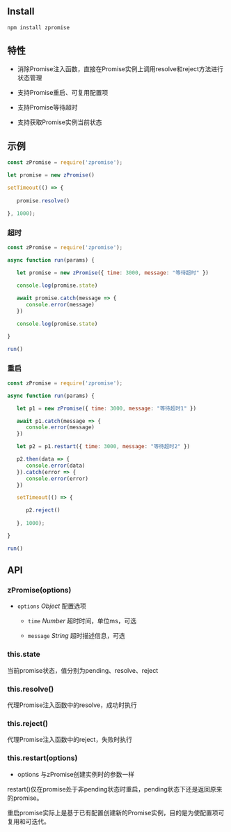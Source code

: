 <!-- Promise简化包装器，用于增强已有ES6 Promise的易用性 -->

## Install

```
npm install zpromise
```

## 特性

* 消除Promise注入函数，直接在Promise实例上调用resolve和reject方法进行状态管理

* 支持Promise重启、可复用配置项

* 支持Promise等待超时

* 支持获取Promise实例当前状态

## 示例

```js
const zPromise = require('zpromise');

let promise = new zPromise()

setTimeout(() => {
   
   promise.resolve()

}, 1000);
```

### 超时

```js
const zPromise = require('zpromise');

async function run(params) {

   let promise = new zPromise({ time: 3000, message: "等待超时" })

   console.log(promise.state)
   
   await promise.catch(message => {
      console.error(message)
   })

   console.log(promise.state)

}

run()
```


### 重启

```js
const zPromise = require('zpromise');

async function run(params) {

   let p1 = new zPromise({ time: 3000, message: "等待超时1" })

   await p1.catch(message => {
      console.error(message)
   })

   let p2 = p1.restart({ time: 3000, message: "等待超时2" })

   p2.then(data => {
      console.error(data)
   }).catch(error => {
      console.error(error)
   })

   setTimeout(() => {

      p2.reject()
      
   }, 1000);

}

run()
```


## API

### zPromise(options)

* `options` *Object* 配置选项

   * `time` *Number* 超时时间，单位ms，可选

   * `message` *String* 超时描述信息，可选

### this.state

当前promise状态，值分别为pending、resolve、reject

### this.resolve()

代理Promise注入函数中的resolve，成功时执行

### this.reject()

代理Promise注入函数中的reject，失败时执行

### this.restart(options)

* options 与zPromise创建实例时的参数一样

restart()仅在promise处于非pending状态时重启，pending状态下还是返回原来的promise。

重启promise实际上是基于已有配置创建新的Promise实例，目的是为使配置项可复用和可迭代。
